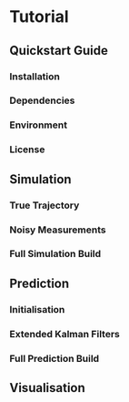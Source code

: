 # Tutorial

## Quickstart Guide
### Installation
### Dependencies
### Environment
### License

## Simulation
### True Trajectory
### Noisy Measurements
### Full Simulation Build

## Prediction
### Initialisation
### Extended Kalman Filters
### Full Prediction Build

## Visualisation
